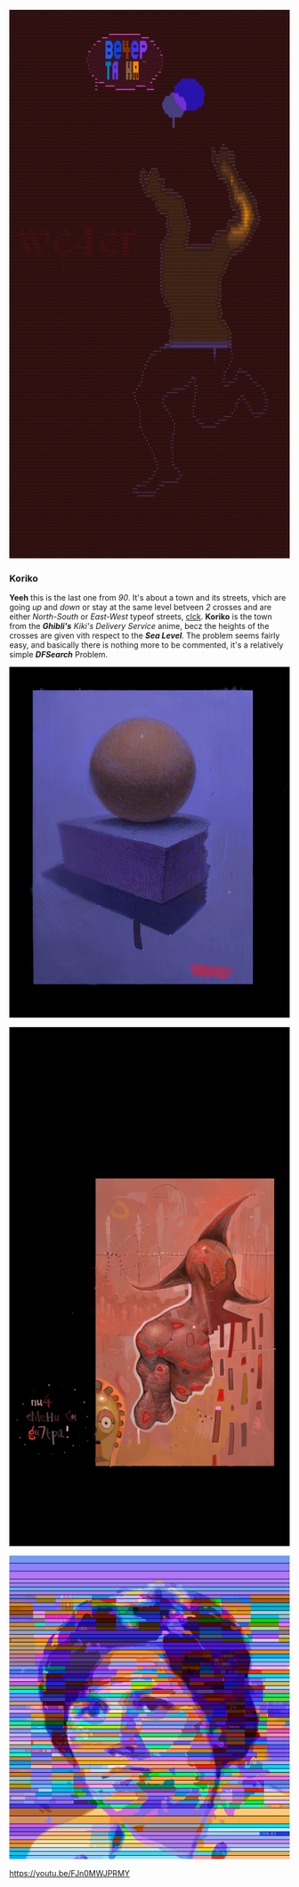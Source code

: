 ![](pix/7slash8.png)
### Koriko
**Yeeh** this is the last one from *90*.
It's about a town and its streets, vhich are going
*up* and *down* or stay at the same level betveen *2*
crosses and are either *North-South* or *East-West* typeof streets,
[clck](https://ioinformatics.org/files/ioi1990round2.pdf).
**Koriko** is the town from the ***Ghibli's*** *Kiki's Delivery Service*
anime, becz the heights of the crosses are given vith respect to the ***Sea Level***.
The problem seems fairly easy, and basically there is nothing more to be commented, 
it's a relatively simple ***DFSearch*** Problem.

![](pix/VAR2_2.png)

![](pix/VAR3_2.png)

![](pix/mama.png)

https://youtu.be/FJn0MWJPRMY
